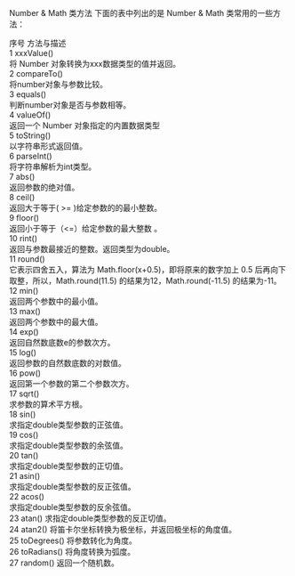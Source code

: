 Number & Math 类方法
下面的表中列出的是 Number & Math 类常用的一些方法：

序号	方法与描述<br>
1	xxxValue()<br>
将 Number 对象转换为xxx数据类型的值并返回。<br>
2	compareTo()<br>
将number对象与参数比较。<br>
3	equals()<br>
判断number对象是否与参数相等。<br>
4	valueOf()<br>
返回一个 Number 对象指定的内置数据类型<br>
5	toString()<br>
以字符串形式返回值。<br>
6	parseInt()<br>
将字符串解析为int类型。<br>
7	abs()<br>
返回参数的绝对值。<br>
8	ceil()<br>
返回大于等于( >= )给定参数的的最小整数。<br>
9	floor()<br>
返回小于等于（<=）给定参数的最大整数 。<br>
10	rint()<br>
返回与参数最接近的整数。返回类型为double。<br>
11	round()<br>
它表示四舍五入，算法为 Math.floor(x+0.5)，即将原来的数字加上 0.5 后再向下取整，所以，Math.round(11.5) 的结果为12，Math.round(-11.5) 的结果为-11。<br>
12	min()<br>
返回两个参数中的最小值。<br>
13	max()<br>
返回两个参数中的最大值。<br>
14	exp()<br>
返回自然数底数e的参数次方。<br>
15	log()<br>
返回参数的自然数底数的对数值。<br>
16	pow()<br>
返回第一个参数的第二个参数次方。<br>
17	sqrt()<br>
求参数的算术平方根。<br>
18	sin()<br>
求指定double类型参数的正弦值。<br>
19	cos()<br>
求指定double类型参数的余弦值。<br>
20	tan()<br>
求指定double类型参数的正切值。<br>
21	asin()<br>
求指定double类型参数的反正弦值。<br>
22	acos()<br>
求指定double类型参数的反余弦值。<br>
23	atan()
求指定double类型参数的反正切值。<br>
24	atan2()
将笛卡尔坐标转换为极坐标，并返回极坐标的角度值。<br>
25	toDegrees()
将参数转化为角度。<br>
26	toRadians()
将角度转换为弧度。<br>
27	random()
返回一个随机数。<br>